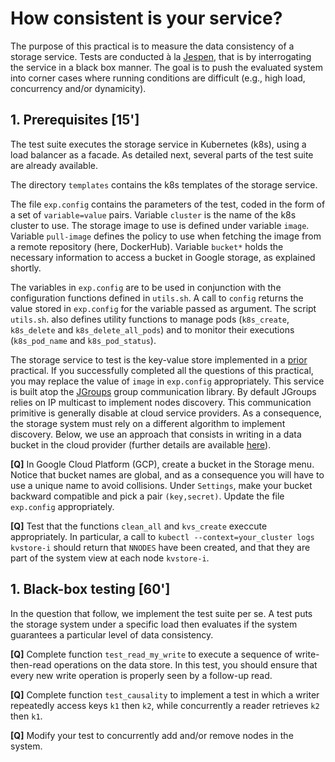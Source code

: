 # How consistent is your service?

The purpose of this practical is to measure the data consistency of a storage service.
Tests are conducted à la [Jespen](https://jepsen.io), that is by interrogating the service in a black box manner.
The goal is to push the evaluated system into corner cases where running conditions are difficult (e.g., high load, concurrency and/or dynamicity).

## 1. Prerequisites [15']

The test suite executes the storage service in Kubernetes (k8s), using a load balancer as a facade.
As detailed next, several parts of the test suite are already available.

The directory `templates` contains the k8s templates of the storage service.

The file `exp.config` contains the parameters of the test, coded in the form of a set of `variable=value` pairs.
Variable `cluster` is the name of the k8s  cluster to use.
The storage image to use is defined under variable `image`.
Variable `pull-image` defines the policy to use when fetching the image from a remote repository (here, DockerHub).
Variable `bucket*` holds the necessary information to access a bucket in Google storage, as explained shortly.

The variables in `exp.config` are to be used in conjunction with the configuration functions defined in `utils.sh`.
A call to `config` returns the value stored in `exp.config` for the variable passed as argument.
The script `utils.sh`. also defines utility functions to manage pods (`k8s_create`, `k8s_delete` and `k8s_delete_all_pods`) and to monitor their executions (`k8s_pod_name` and `k8s_pod_status`).

The storage service to test is the key-value store implemented in a [prior](https://github.com/otrack/cloud-computing-infrastructures/tree/master/kvstore) practical.
If you successfully completed all the questions of this practical, you may replace the value of `image` in `exp.config` appropriately.
This service is built atop the [JGroups](www.jgroups.org) group communication library.
By default JGroups relies on IP multicast to implement nodes discovery.
This communication primitive is generally disable at cloud service providers.
As a consequence, the storage system must rely on a different algorithm to implement discovery.
Below, we use an approach that consists in writing in a data bucket in the cloud provider (further details are available [here](http://www.jgroups.org/manual/html/protlist.html#d0e5404)).

**[Q]** In Google Cloud Platform (GCP), create a bucket in the Storage menu.
Notice that bucket names are global, and as a consequence you will have to use a unique name to avoid collisions. 
Under `Settings`, make your bucket backward compatible and pick a pair `(key,secret)`.
Update the file `exp.config` appropriately.

**[Q]** Test that the functions `clean_all` and `kvs_create` execcute appropriately.
In particular, a call to `kubectl --context=your_cluster logs kvstore-i` should return that `NNODES` have been created, and that they are part of the system view at each node `kvstore-i`.

## 1. Black-box testing [60']

In the question that follow, we implement the test suite per se. 
A test puts the storage system under a specific load then evaluates if the system guarantees a particular level of data consistency.

**[Q]**  Complete function `test_read_my_write` to execute a sequence of write-then-read operations on the data store.
In this test, you should ensure that every new write operation is properly seen by a follow-up read.

**[Q]** Complete function `test_causality` to implement a test in which a writer repeatedly access keys `k1` then `k2`, while concurrently a reader retrieves `k2` then `k1`.

**[Q]** Modify your test to concurrently add and/or remove nodes in the system.

